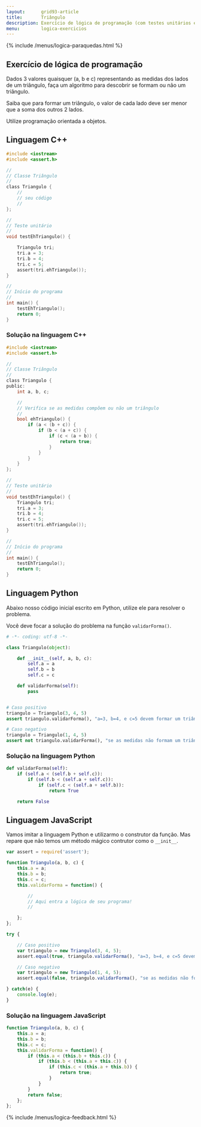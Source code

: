 ```yaml
---
layout:      grid93-article
title:       Triângulo
description: Exercício de lógica de programação (com testes unitários e OOP) para descobrir se os lados informados formam ou não um triângulo.
menu:        logica-exercicios
---
```


{% include /menus/logica-paraquedas.html %}

Exercício de lógica de programação
---

Dados 3 valores quaisquer (a, b e c) representando as medidas dos lados de um triângulo,
faça um algoritmo para descobrir se formam ou não um triângulo.

Saiba que para formar um triângulo, o valor de cada lado deve ser menor que a soma dos outros 2 lados.

Utilize programação orientada a objetos.



Linguagem C++
---

```c
#include <iostream>
#include <assert.h>

//
// Classe Triângulo
//
class Triangulo {
    //
    // seu código
    //
};

//
// Teste unitário
//
void testEhTriangulo() {

    Triangulo tri;
    tri.a = 3;
    tri.b = 4;
    tri.c = 5;
    assert(tri.ehTriangulo());
}

//
// Início do programa
//
int main() {
    testEhTriangulo();
    return 0;
}
```

### Solução na linguagem C++

```c
#include <iostream>
#include <assert.h>

//
// Classe Triângulo
//
class Triangulo {
public:
    int a, b, c;

    //
    // Verifica se as medidas compõem ou não um triângulo
    //
    bool ehTriangulo() {
        if (a < (b + c)) {
            if (b < (a + c)) {
                if (c < (a + b)) {
                    return true;
                }
            }
        }
    }
};

//
// Teste unitário
//
void testEhTriangulo() {
    Triangulo tri;
    tri.a = 3;
    tri.b = 4;
    tri.c = 5;
    assert(tri.ehTriangulo());
}

//
// Início do programa
//
int main() {
    testEhTriangulo();
    return 0;
}
```



Linguagem Python
---

Abaixo nosso código inicial escrito em Python, utilize ele para resolver o problema.

Você deve focar a solução do problema na função `validarForma()`.

```python
# -*- coding: utf-8 -*-

class Triangulo(object):

    def __init__(self, a, b, c):
        self.a = a
        self.b = b
        self.c = c

    def validarForma(self):
        pass


# Caso positivo
triangulo = Triangulo(3, 4, 5)
assert triangulo.validarForma(), "a=3, b=4, e c=5 devem formar um triângulo, a função retorna true"

# Caso negativo
triangulo = Triangulo(1, 4, 5)
assert not triangulo.validarForma(), "se as medidas não formam um triângulo, a função retorna false"
```


### Solução na linguagem Python

```python
def validarForma(self):
    if (self.a < (self.b + self.c)):
        if (self.b < (self.a + self.c)):
            if (self.c < (self.a + self.b)):
                return True

    return False
```




Linguagem JavaScript
---

Vamos imitar a linguagem Python e utilizarmo o construtor da função. Mas repare que não temos um método mágico contrutor
como o `__init__`.


```javascript
var assert = require('assert');

function Triangulo(a, b, c) {
    this.a = a;
    this.b = b;
    this.c = c;
    this.validarForma = function() {

        //
        // Aqui entra a lógica de seu programa!
        //

    };
};

try {

    // Caso positivo
    var triangulo = new Triangulo(3, 4, 5);
    assert.equal(true, triangulo.validarForma(), "a=3, b=4, e c=5 devem formam um triângulo, a função retorna true");

    // Caso negativo
    var triangulo = new Triangulo(1, 4, 5);
    assert.equal(false, triangulo.validarForma(), "se as medidas não formam um triângulo, a função retorna false");

} catch(e) {
    console.log(e);
}
```


### Solução na linguagem JavaScript

```javascript
function Triangulo(a, b, c) {
    this.a = a;
    this.b = b;
    this.c = c;
    this.validarForma = function() {
        if (this.a < (this.b + this.c)) {
            if (this.b < (this.a + this.c)) {
                if (this.c < (this.a + this.b)) {
                    return true;
                }
            }
        }
        return false;
    };
};
```

{% include /menus/logica-feedback.html %}
